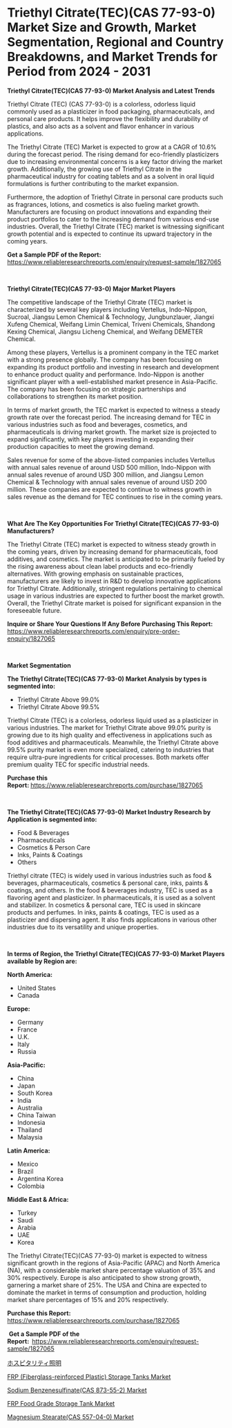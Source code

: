 <p><h1>Triethyl Citrate(TEC)(CAS 77-93-0) Market Size and Growth, Market Segmentation, Regional and Country Breakdowns, and Market Trends for Period from 2024 -  2031</h1></p><p><strong>Triethyl Citrate(TEC)(CAS 77-93-0) Market Analysis and Latest Trends</strong></p>
<p><p>Triethyl Citrate (TEC) (CAS 77-93-0) is a colorless, odorless liquid commonly used as a plasticizer in food packaging, pharmaceuticals, and personal care products. It helps improve the flexibility and durability of plastics, and also acts as a solvent and flavor enhancer in various applications.</p><p>The Triethyl Citrate (TEC) Market is expected to grow at a CAGR of 10.6% during the forecast period. The rising demand for eco-friendly plasticizers due to increasing environmental concerns is a key factor driving the market growth. Additionally, the growing use of Triethyl Citrate in the pharmaceutical industry for coating tablets and as a solvent in oral liquid formulations is further contributing to the market expansion.</p><p>Furthermore, the adoption of Triethyl Citrate in personal care products such as fragrances, lotions, and cosmetics is also fueling market growth. Manufacturers are focusing on product innovations and expanding their product portfolios to cater to the increasing demand from various end-use industries. Overall, the Triethyl Citrate (TEC) market is witnessing significant growth potential and is expected to continue its upward trajectory in the coming years.</p></p>
<p><strong>Get a Sample PDF of the Report:&nbsp;</strong> <a href="https://www.reliableresearchreports.com/enquiry/request-sample/1827065">https://www.reliableresearchreports.com/enquiry/request-sample/1827065</a></p>
<p>&nbsp;</p>
<p><strong>Triethyl Citrate(TEC)(CAS 77-93-0) Major Market Players</strong></p>
<p><p>The competitive landscape of the Triethyl Citrate (TEC) market is characterized by several key players including Vertellus, Indo-Nippon, Sucroal, Jiangsu Lemon Chemical & Technology, Jungbunzlauer, Jiangxi Xufeng Chemical, Weifang Limin Chemical, Triveni Chemicals, Shandong Kexing Chemical, Jiangsu Licheng Chemical, and Weifang DEMETER Chemical.</p><p>Among these players, Vertellus is a prominent company in the TEC market with a strong presence globally. The company has been focusing on expanding its product portfolio and investing in research and development to enhance product quality and performance. Indo-Nippon is another significant player with a well-established market presence in Asia-Pacific. The company has been focusing on strategic partnerships and collaborations to strengthen its market position.</p><p>In terms of market growth, the TEC market is expected to witness a steady growth rate over the forecast period. The increasing demand for TEC in various industries such as food and beverages, cosmetics, and pharmaceuticals is driving market growth. The market size is projected to expand significantly, with key players investing in expanding their production capacities to meet the growing demand.</p><p>Sales revenue for some of the above-listed companies includes Vertellus with annual sales revenue of around USD 500 million, Indo-Nippon with annual sales revenue of around USD 300 million, and Jiangsu Lemon Chemical & Technology with annual sales revenue of around USD 200 million. These companies are expected to continue to witness growth in sales revenue as the demand for TEC continues to rise in the coming years.</p></p>
<p>&nbsp;</p>
<p><strong>What Are The Key Opportunities For Triethyl Citrate(TEC)(CAS 77-93-0) Manufacturers?</strong></p>
<p><p>The Triethyl Citrate (TEC) market is expected to witness steady growth in the coming years, driven by increasing demand for pharmaceuticals, food additives, and cosmetics. The market is anticipated to be primarily fueled by the rising awareness about clean label products and eco-friendly alternatives. With growing emphasis on sustainable practices, manufacturers are likely to invest in R&D to develop innovative applications for Triethyl Citrate. Additionally, stringent regulations pertaining to chemical usage in various industries are expected to further boost the market growth. Overall, the Triethyl Citrate market is poised for significant expansion in the foreseeable future.</p></p>
<p><strong>Inquire or Share Your Questions If Any Before Purchasing This Report:</strong> <a href="https://www.reliableresearchreports.com/enquiry/pre-order-enquiry/1827065">https://www.reliableresearchreports.com/enquiry/pre-order-enquiry/1827065</a></p>
<p>&nbsp;</p>
<p><strong>Market Segmentation</strong></p>
<p><strong>The Triethyl Citrate(TEC)(CAS 77-93-0) Market Analysis by types is segmented into:</strong></p>
<p><ul><li>Triethyl Citrate Above 99.0%</li><li>Triethyl Citrate Above 99.5%</li></ul></p>
<p><p>Triethyl Citrate (TEC) is a colorless, odorless liquid used as a plasticizer in various industries. The market for Triethyl Citrate above 99.0% purity is growing due to its high quality and effectiveness in applications such as food additives and pharmaceuticals. Meanwhile, the Triethyl Citrate above 99.5% purity market is even more specialized, catering to industries that require ultra-pure ingredients for critical processes. Both markets offer premium quality TEC for specific industrial needs.</p></p>
<p><strong>Purchase this Report:&nbsp;</strong><a href="https://www.reliableresearchreports.com/purchase/1827065">https://www.reliableresearchreports.com/purchase/1827065</a></p>
<p>&nbsp;</p>
<p><strong>The Triethyl Citrate(TEC)(CAS 77-93-0) Market Industry Research by Application is segmented into:</strong></p>
<p><ul><li>Food & Beverages</li><li>Pharmaceuticals</li><li>Cosmetics & Person Care</li><li>Inks, Paints & Coatings</li><li>Others</li></ul></p>
<p><p>Triethyl citrate (TEC) is widely used in various industries such as food & beverages, pharmaceuticals, cosmetics & personal care, inks, paints & coatings, and others. In the food & beverages industry, TEC is used as a flavoring agent and plasticizer. In pharmaceuticals, it is used as a solvent and stabilizer. In cosmetics & personal care, TEC is used in skincare products and perfumes. In inks, paints & coatings, TEC is used as a plasticizer and dispersing agent. It also finds applications in various other industries due to its versatility and unique properties.</p></p>
<p>&nbsp;</p>
<p><strong>In terms of Region, the Triethyl Citrate(TEC)(CAS 77-93-0) Market Players available by Region are:</strong></p>
<p>
    <p> <strong> North America: </strong>
        <ul>
            <li>United States</li>
            <li>Canada</li>
        </ul>
        </p> 
    <p> <strong> Europe: </strong>
        <ul>
            <li>Germany</li>
            <li>France</li>
            <li>U.K.</li>
            <li>Italy</li>
            <li>Russia</li>
        </ul>
        </p> 
    <p> <strong> Asia-Pacific: </strong>
        <ul>
            <li>China</li>
            <li>Japan</li>
            <li>South Korea</li>
            <li>India</li>
            <li>Australia</li>
            <li>China Taiwan</li>
            <li>Indonesia</li>
            <li>Thailand</li>
            <li>Malaysia</li>
        </ul>
        </p> 
    <p> <strong> Latin America: </strong>
        <ul>
            <li>Mexico</li>
            <li>Brazil</li>
            <li>Argentina Korea</li>
            <li>Colombia</li>
        </ul>
        </p> 
    <p> <strong> Middle East & Africa: </strong>
        <ul>
            <li>Turkey</li>
            <li>Saudi</li>
            <li>Arabia</li>
            <li>UAE</li>
            <li>Korea</li>
        </ul>
    </p>
    </p>
<p><p>The Triethyl Citrate(TEC)(CAS 77-93-0) market is expected to witness significant growth in the regions of Asia-Pacific (APAC) and North America (NA), with a considerable market share percentage valuation of 35% and 30% respectively. Europe is also anticipated to show strong growth, garnering a market share of 25%. The USA and China are expected to dominate the market in terms of consumption and production, holding market share percentages of 15% and 20% respectively.</p></p>
<p><strong>Purchase this Report: </strong><a href="https://www.reliableresearchreports.com/purchase/1827065">https://www.reliableresearchreports.com/purchase/1827065</a></p>
<p>&nbsp;<strong>Get a Sample PDF of the Report:&nbsp;&nbsp;</strong><a href="https://www.reliableresearchreports.com/enquiry/request-sample/1827065">https://www.reliableresearchreports.com/enquiry/request-sample/1827065</a></p>
<p><strong></strong></p>
<p><p><a href="https://github.com/ddwcuskozol07187/Market-Research-Report-List-1/blob/main/46090961269.md">ホスピタリティ照明</a></p><p><a href="https://issuu.com/reportprime-2/docs/frp-fiberglass-reinforced-plastic-storage-tanks-ma">FRP (Fiberglass-reinforced Plastic) Storage Tanks Market</a></p><p><a href="https://github.com/josesg55/Market-Research-Report-List-1/blob/main/sodium-benzenesulfinatecas-873-55-2-market.md">Sodium Benzenesulfinate(CAS 873-55-2) Market</a></p><p><a href="https://issuu.com/reportprime-2/docs/frp-food-grade-storage-tank-market-size-2030.pptx">FRP Food Grade Storage Tank Market</a></p><p><a href="https://github.com/mancsybtousav/Market-Research-Report-List-1/blob/main/magnesium-stearatecas-557-04-0-market.md">Magnesium Stearate(CAS 557-04-0) Market</a></p></p>